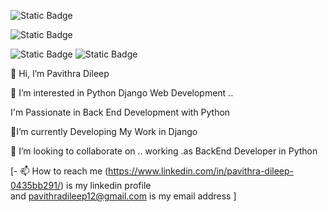   ![Static Badge](https://img.shields.io/badge/Pavithra%20Dileep-darkred)


   ![Static Badge](https://img.shields.io/badge/BackEnd%20Developer%20-purple)



 ![Static Badge](https://img.shields.io/badge/python-blue)       ![Static Badge](https://img.shields.io/badge/django-darkgreen) 




👋 Hi, I’m Pavithra Dileep

👀 I’m interested in  Python Django Web Development ..

I'm Passionate in Back End Development with Python

🌱I’m currently  Developing My Work in Django

💞️ I’m looking to collaborate on .. working .as  BackEnd Developer in Python
  
  

 

 [- 📫 How to reach me
         (https://www.linkedin.com/in/pavithra-dileep-0435bb291/)
              is my linkedin profile  
              and  pavithradileep12@gmail.com  is my email address  ]

